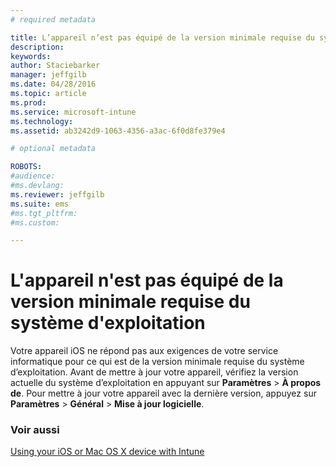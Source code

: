 ```yaml
---
# required metadata

title: L’appareil n’est pas équipé de la version minimale requise du système d’exploitation | Microsoft Intune
description:
keywords:
author: Staciebarker
manager: jeffgilb
ms.date: 04/28/2016
ms.topic: article
ms.prod:
ms.service: microsoft-intune
ms.technology:
ms.assetid: ab3242d9-1063-4356-a3ac-6f0d8fe379e4

# optional metadata

ROBOTS:
#audience:
#ms.devlang:
ms.reviewer: jeffgilb
ms.suite: ems
#ms.tgt_pltfrm:
#ms.custom:

---
```



# L'appareil n'est pas équipé de la version minimale requise du système d'exploitation

Votre appareil iOS ne répond pas aux exigences de votre service informatique pour ce qui est de la version minimale requise du système d’exploitation.  Avant de mettre à jour votre appareil, vérifiez la version actuelle du système d’exploitation en appuyant sur **Paramètres** &gt; **À propos de**. Pour mettre à jour votre appareil avec la dernière version, appuyez sur **Paramètres** &gt; **Général** &gt; **Mise à jour logicielle**.

### Voir aussi
[Using your iOS or Mac OS X device with Intune](using-your-ios-or-mac-os-x-device-with-intune.md)

<!--HONumber=May16_HO2-->


